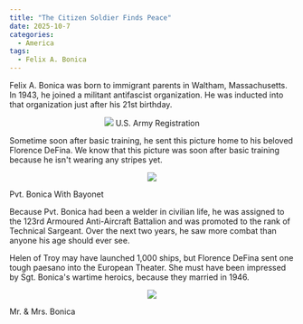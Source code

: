 ```yaml
---
title: "The Citizen Soldier Finds Peace"
date: 2025-10-7
categories:
  - America
tags:
  - Felix A. Bonica
---
```


Felix A. Bonica was born to immigrant parents in Waltham, Massachusetts. In 1943, 
he joined a militant antifascist organization. He was inducted into that organization
just after his 21st birthday.

<p align="center">

  <img src="{{ site.baseurl }}/assets/images/ww2/jpeg/enlistment.jpg">
  U.S. Army Registration

</p>

Sometime soon after basic training, he sent this picture home to 
his beloved Florence DeFina. We know that this picture was soon after 
basic training because he isn't wearing any stripes yet.

<p align="center">
  <img src="{{ site.baseurl }}/assets/images/ww2/jpeg/bayonet.jpg">
</p>

<p align="center">

  Pvt. Bonica With Bayonet
</p>

  Because Pvt. Bonica had been a welder in civilian life, he was 
  assigned to the 123rd Armoured Anti-Aircraft Battalion and was promoted
  to the rank of Technical Sargeant. Over the next two years, he saw more combat
  than anyone his age should ever see.

  Helen of Troy may have launched 1,000 ships, but Florence DeFina sent one 
  tough paesano into the European Theater. She must have been impressed by
  Sgt. Bonica's wartime heroics, because they married in 1946.


<p align="center">
  <img src="{{ site.baseurl }}/assets/images/ww2/jpeg/wedding.jpg">
</p>

<p align="center">

  Mr. & Mrs. Bonica
</p>




